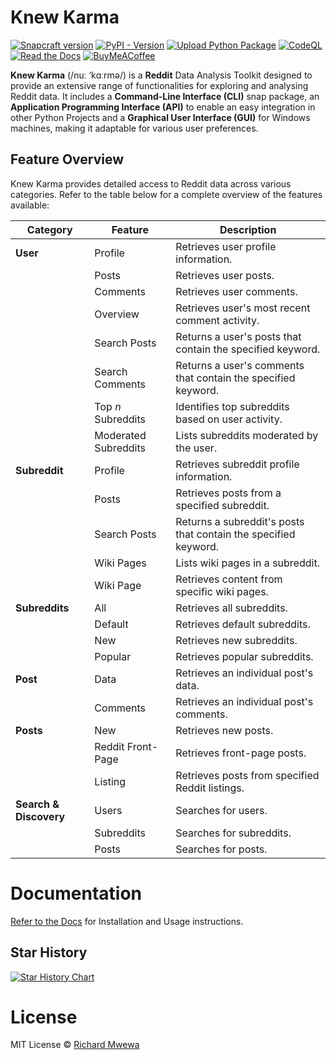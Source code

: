 # Knew Karma

[![Snapcraft version](https://img.shields.io/snapcraft/v/knewkarma/latest/stable?logo=snapcraft&color=%23BB431A)](https://snapcraft.io/knewkarma) [![PyPI - Version](https://img.shields.io/pypi/v/knewkarma?logo=pypi&link=https%3A%2F%2Fpypi.org%2Fproject%2Fknewkarma)](https://pypi.org/project/knewkarma) [![Upload Python Package](https://github.com/bellingcat/knewkarma/actions/workflows/python-publish.yml/badge.svg)](https://github.com/bellingcat/knewkarma/actions/workflows/python-publish.yml) [![CodeQL](https://github.com/bellingcat/knewkarma/actions/workflows/codeql.yml/badge.svg)](https://github.com/bellingcat/knewkarma/actions/workflows/codeql.yml) [![Read the Docs](https://img.shields.io/readthedocs/knewkarma?logo=readthedocs)](https://knewkarma.readthedocs.io) [![BuyMeACoffee](https://img.shields.io/badge/Buy%20Me%20a%20Coffee-ffdd00?style=flat&logo=buy-me-a-coffee&logoColor=black)](https://buymeacoffee.com/rly0nheart)

**Knew Karma** (/nuː ‘kɑːrmə/) is a **Reddit** Data Analysis Toolkit designed to provide an extensive range of
functionalities for exploring and analysing Reddit data. It includes a **Command-Line Interface (CLI)** snap package, an
**Application Programming Interface (API)** to enable an easy integration in other Python Projects and a **Graphical
User
Interface (GUI)** for Windows machines, making it adaptable for various user preferences.

## Feature Overview

Knew Karma provides detailed access to Reddit data across various categories. Refer to the table below for a
complete overview of the features available:

| Category               | Feature              | Description                                                     |
|------------------------|----------------------|-----------------------------------------------------------------|
| **User**               | Profile              | Retrieves user profile information.                             |
|                        | Posts                | Retrieves user posts.                                           |
|                        | Comments             | Retrieves user comments.                                        |
|                        | Overview             | Retrieves user's most recent comment activity.                  |
|                        | Search Posts         | Returns a user's posts that contain the specified keyword.      |
|                        | Search Comments      | Returns a user's comments that contain the specified keyword.   |
|                        | Top *n* Subreddits   | Identifies top subreddits based on user activity.               |
|                        | Moderated Subreddits | Lists subreddits moderated by the user.                         |
| **Subreddit**          | Profile              | Retrieves subreddit profile information.                        |
|                        | Posts                | Retrieves posts from a specified subreddit.                     |
|                        | Search Posts         | Returns a subreddit's posts that contain the specified keyword. |
|                        | Wiki Pages           | Lists wiki pages in a subreddit.                                |
|                        | Wiki Page            | Retrieves content from specific wiki pages.                     |
| **Subreddits**         | All                  | Retrieves all subreddits.                                       |
|                        | Default              | Retrieves default subreddits.                                   |
|                        | New                  | Retrieves new subreddits.                                       |
|                        | Popular              | Retrieves popular subreddits.                                   |
| **Post**               | Data                 | Retrieves an individual post's data.                            |
|                        | Comments             | Retrieves an individual post's comments.                        |
| **Posts**              | New                  | Retrieves new posts.                                            |
|                        | Reddit Front-Page    | Retrieves front-page posts.                                     |
|                        | Listing              | Retrieves posts from specified Reddit listings.                 |
| **Search & Discovery** | Users                | Searches for users.                                             |
|                        | Subreddits           | Searches for subreddits.                                        |
|                        | Posts                | Searches for posts.                                             |

# Documentation

[Refer to the Docs](https://knewkarma.readthedocs.io) for Installation and Usage instructions.

## Star History

<a href="https://star-history.com/#bellingcat/knewkarma&Date">
 <picture>
   <source media="(prefers-color-scheme: dark)" srcset="https://api.star-history.com/svg?repos=bellingcat/knewkarma&type=Date&theme=dark" />
   <source media="(prefers-color-scheme: light)" srcset="https://api.star-history.com/svg?repos=bellingcat/knewkarma&type=Date" />
   <img alt="Star History Chart" src="https://api.star-history.com/svg?repos=bellingcat/knewkarma&type=Date" />
 </picture>
</a>

# License

MIT License © [Richard Mwewa](https://rly0nheart.github.io)

